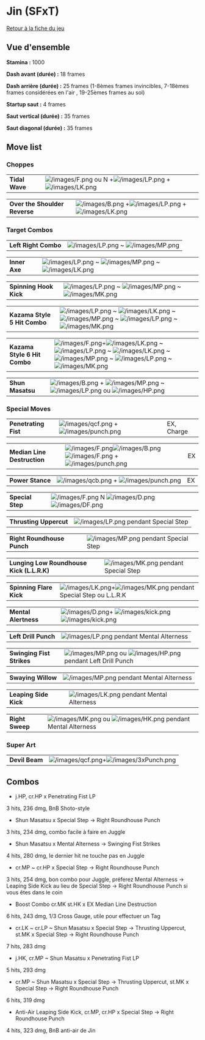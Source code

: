 # Jin (SFxT)

[Retour à la fiche du jeu](Street_Fighter_x_Tekken "wikilink")

## Vue d'ensemble

**Stamina :** 1000

**Dash avant (durée) :** 18 frames

**Dash arrière (durée) :** 25 frames (1-8èmes frames invincibles,
7-18èmes frames considérées en l'air , 19-25èmes frames au sol)

**Startup saut :** 4 frames

**Saut vertical (durée) :** 35 frames

**Saut diagonal (durée) :** 35 frames

## Move list

### Choppes

|                |                                                                                                                      |
|----------------|----------------------------------------------------------------------------------------------------------------------|
| **Tidal Wave** | ![](/images/F.png "/images/F.png") ou N +![](/images/LP.png "/images/LP.png") + ![](/images/LK.png "/images/LK.png") |

|                               |                                                                                                                 |
|-------------------------------|-----------------------------------------------------------------------------------------------------------------|
| **Over the Shoulder Reverse** | ![](/images/B.png "/images/B.png") +![](/images/LP.png "/images/LP.png") + ![](/images/LK.png "/images/LK.png") |

### Target Combos

|                      |                                                                              |
|----------------------|------------------------------------------------------------------------------|
| **Left Right Combo** | ![](/images/LP.png "/images/LP.png") \~ ![](/images/MP.png "/images/MP.png") |

|               |                                                                                                                      |
|---------------|----------------------------------------------------------------------------------------------------------------------|
| **Inner Axe** | ![](/images/LP.png "/images/LP.png") \~ ![](/images/MP.png "/images/MP.png") \~ ![](/images/LK.png "/images/LK.png") |

|                        |                                                                                                                      |
|------------------------|----------------------------------------------------------------------------------------------------------------------|
| **Spinning Hook Kick** | ![](/images/LP.png "/images/LP.png") \~ ![](/images/MP.png "/images/MP.png") \~ ![](/images/MK.png "/images/MK.png") |

|                              |                                                                                                                                                                                                      |
|------------------------------|------------------------------------------------------------------------------------------------------------------------------------------------------------------------------------------------------|
| **Kazama Style 5 Hit Combo** | ![](/images/LP.png "/images/LP.png") \~ ![](/images/LK.png "/images/LK.png") \~ ![](/images/MP.png "/images/MP.png") \~ ![](/images/LP.png "/images/LP.png") \~ ![](/images/MK.png "/images/MK.png") |

|                              |                                                                                                                                                                                                                                                                                 |
|------------------------------|---------------------------------------------------------------------------------------------------------------------------------------------------------------------------------------------------------------------------------------------------------------------------------|
| **Kazama Style 6 Hit Combo** | ![](/images/F.png "/images/F.png")+![](/images/LK.png "/images/LK.png") \~ ![](/images/LP.png "/images/LP.png") \~ ![](/images/LK.png "/images/LK.png") \~ ![](/images/MP.png "/images/MP.png") \~ ![](/images/LP.png "/images/LP.png") \~ ![](/images/MK.png "/images/MK.png") |

|                  |                                                                                                                                                           |
|------------------|-----------------------------------------------------------------------------------------------------------------------------------------------------------|
| **Shun Masatsu** | ![](/images/B.png "/images/B.png") + ![](/images/MP.png "/images/MP.png") \~ ![](/images/LP.png "/images/LP.png") ou ![](/images/HP.png "/images/HP.png") |

### Special Moves

|                      |                                                                                     |            |
|----------------------|-------------------------------------------------------------------------------------|------------|
| **Penetrating Fist** | ![](/images/qcf.png "/images/qcf.png") + ![](/images/punch.png "/images/punch.png") | EX, Charge |

|                             |                                                                                                                                                     |     |
|-----------------------------|-----------------------------------------------------------------------------------------------------------------------------------------------------|-----|
| **Median Line Destruction** | ![](/images/F.png "/images/F.png")![](/images/B.png "/images/B.png")![](/images/F.png "/images/F.png") + ![](/images/punch.png "/images/punch.png") | EX  |

|                  |                                                                                     |     |
|------------------|-------------------------------------------------------------------------------------|-----|
| **Power Stance** | ![](/images/qcb.png "/images/qcb.png") + ![](/images/punch.png "/images/punch.png") | EX  |

|                  |                                                                                                              |
|------------------|--------------------------------------------------------------------------------------------------------------|
| **Special Step** | ![](/images/F.png "/images/F.png") N ![](/images/D.png "/images/D.png") ![](/images/DF.png "/images/DF.png") |

|                        |                                                           |
|------------------------|-----------------------------------------------------------|
| **Thrusting Uppercut** | ![](/images/LP.png "/images/LP.png") pendant Special Step |

|                            |                                                           |
|----------------------------|-----------------------------------------------------------|
| **Right Roundhouse Punch** | ![](/images/MP.png "/images/MP.png") pendant Special Step |

|                                           |                                                           |
|-------------------------------------------|-----------------------------------------------------------|
| **Lunging Low Roundhouse Kick (L.L.R.K)** | ![](/images/MK.png "/images/MK.png") pendant Special Step |

|                         |                                                                                                           |
|-------------------------|-----------------------------------------------------------------------------------------------------------|
| **Spinning Flare Kick** | ![](/images/LK.png "/images/LK.png")+![](/images/MK.png "/images/MK.png") pendant Special Step ou L.L.R.K |

|                      |                                                                                                                      |
|----------------------|----------------------------------------------------------------------------------------------------------------------|
| **Mental Alertness** | ![](/images/D.png "/images/D.png")+ ![](/images/kick.png "/images/kick.png")![](/images/kick.png "/images/kick.png") |

|                      |                                                               |
|----------------------|---------------------------------------------------------------|
| **Left Drill Punch** | ![](/images/LP.png "/images/LP.png") pendant Mental Alterness |

|                           |                                                                                                       |
|---------------------------|-------------------------------------------------------------------------------------------------------|
| **Swinging Fist Strikes** | ![](/images/MP.png "/images/MP.png") ou ![](/images/HP.png "/images/HP.png") pendant Left Drill Punch |

|                    |                                                               |
|--------------------|---------------------------------------------------------------|
| **Swaying Willow** | ![](/images/MP.png "/images/MP.png") pendant Mental Alterness |

|                       |                                                               |
|-----------------------|---------------------------------------------------------------|
| **Leaping Side Kick** | ![](/images/LK.png "/images/LK.png") pendant Mental Alterness |

|                 |                                                                                                       |
|-----------------|-------------------------------------------------------------------------------------------------------|
| **Right Sweep** | ![](/images/MK.png "/images/MK.png") ou ![](/images/HK.png "/images/HK.png") pendant Mental Alterness |

### Super Art

|                |                                                                                       |
|----------------|---------------------------------------------------------------------------------------|
| **Devil Beam** | ![](/images/qcf.png "/images/qcf.png")+![](/images/3xPunch.png "/images/3xPunch.png") |

## Combos

- j.HP, cr.HP x Penetrating Fist LP

3 hits, 236 dmg, BnB Shoto-style

- Shun Masatsu x Special Step -\> Right Roundhouse Punch

3 hits, 234 dmg, combo facile à faire en Juggle

- Shun Masatsu x Mental Alterness -\> Swinging Fist Strikes

4 hits, 280 dmg, le dernier hit ne touche pas en Juggle

- cr.MP \~ cr.HP x Special Step -\> Right Roundhouse Punch

3 hits, 254 dmg, bon combo pour Juggle, préferez Mental Alterness -\>
Leaping Side Kick au lieu de Special Step -\> Right Roundhouse Punch si
vous êtes dans le coin

- Boost Combo cr.MK st.HK x EX Median Line Destruction

6 hits, 243 dmg, 1/3 Cross Gauge, utile pour effectuer un Tag

- cr.LK \~ cr.LP \~ Shun Masatsu x Special Step -\> Thrusting Uppercut,
  st.MK x Special Step -\> Right Roundhouse Punch

7 hits, 283 dmg

- j.HK, cr.MP \~ Shun Masatsu x Penetrating Fist LP

5 hits, 293 dmg

- cr.MP \~ Shun Masatsu x Special Step -\> Thrusting Uppercut, st.MK x
  Special Step -\> Right Roundhouse Punch

6 hits, 319 dmg

- Anti-Air Leaping Side Kick, cr.MP, cr.HP x Special Step -\> Right
  Roundhouse Punch

4 hits, 323 dmg, BnB anti-air de Jin
